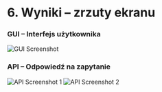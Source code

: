 # 6. Wyniki – zrzuty ekranu

### GUI – Interfejs użytkownika

![GUI Screenshot](screenshots/gui-example.png)

### API – Odpowiedź na zapytanie

![API Screenshot 1](screenshots/api-response1.png)
![API Screenshot 2](screenshots/api-response2.png)